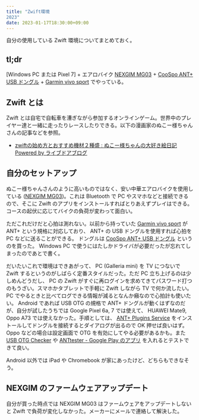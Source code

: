 ```yaml
---
title: "Zwift環境
2023"
date: 2023-01-17T18:30:00+09:00
---
```


自分の使用している Zwift 環境についてまとめておく。

## tl;dr

[Windows PC または Pixel 7] + エアロバイク [NEXGIM MG03](https://amzn.to/3CUGNJv) + [CooSpo ANT+ USB ドングル](https://amzn.to/3ZJjZ96) +  [Garmin vivo sport](https://amzn.to/3XDkJuE)
でやっている。

## Zwift とは

Zwift とは自宅で自転車を漕ぎながら参加するオンラインゲーム。世界中のプレイヤー達と一緒に走ったりレースしたりできる。以下の漫画家のぬこー様ちゃんさんの記事などを参照。

- [zwiftの始め方とおすすめ機材２種盛 : ぬこー様ちゃんの大好き絵日記 Powered by ライブドアブログ](https://nukoosama.livedoor.blog/archives/20171910.html)

## 自分のセットアップ

ぬこー様ちゃんさんのように高いものではなく、安い中華エアロバイクを使用している ([NEXGIM MG03](https://amzn.to/3CUGNJv))。これは Bluetooth で PC やスマホなどと接続できるので、そこに Zwift のアプリをインストールすればとりあえずプレイはできる。コースの起伏に応じてバイクの負荷が変わって面白い。  

ただこれだけだと心拍は測れない。以前から持っていた [Garmin vivo sport](https://amzn.to/3XDkJuE) が ANT+ という規格に対応しており、 ANT+ の USB ドングルを使用すれば心拍を PC などに送ることができる。 ドングルは [CooSpo ANT+ USB ドングル](https://amzn.to/3ZJjZ96) というのを買った。 Windows PC で使うにはたしかドライバが必要だったが忘れてしまったのであとで書く。

だいたいこれで環境はできあがって、 PC (Galleria mini) を TV につないで Zwift するというのがしばらく定番スタイルだった。ただ PC 立ち上げるのは少しめんどうだし、 PC の Zwift がすぐに再ログインを求めてきてパスワード打つのもうざい。スマホかタブレットで手軽に Zwift しながら TV で何か流したい。PC でやるときと比べてログできる情報が減るとなんか癪なので心拍計も使いたい。 Android であれば USB OTG の規格で ANT+ ドングルが動くはずなのだが、自分が試したうちでは Google Pixel 6a, 7 では使えて、 HUAWEI Mate9, Oppo A73 では使えなかった。手順としては、 [ANT+ Plugins Service](https://play.google.com/store/apps/details?id=com.dsi.ant.plugins.antplus) をインストールしてドングルを接続するとダイアログが出るので OK 押せば良いはず。 Oppo などの場合は設定画面で OTG を有効にしてやる必要があるかも。また [USB OTG Checker](https://play.google.com/store/apps/details?id=com.faitaujapon.otg) や [ANTtester - Google Play のアプリ](https://play.google.com/store/apps/details?id=com.quantrity.anttester) を入れるとテストできて良い。

Android 以外では iPad や Chromebook が家にあったけど、どちらもできなそう。

## NEXGIM のファームウェアアップデート

自分が買った時点では NEXGIM MG03 はファームウェアをアップデートしないと Zwift で負荷が変化しなかった。メーカーにメールで連絡して解決した。
